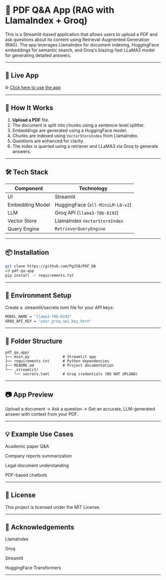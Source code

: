 # 📘 PDF Q&A App (RAG with LlamaIndex + Groq)

This is a Streamlit-based application that allows users to upload a PDF and ask questions about its content using Retrieval-Augmented Generation (RAG). The app leverages LlamaIndex for document indexing, HuggingFace embeddings for semantic search, and Groq's blazing-fast LLaMA3 model for generating detailed answers.

---

## 🔗 Live App

🌐 [Click here to use the app](https://rag-answers.streamlit.app)

---

## 🧠 How It Works

1. **Upload a PDF** file.
2. The document is split into chunks using a sentence-level splitter.
3. Embeddings are generated using a HuggingFace model.
4. Chunks are indexed using `VectorStoreIndex` from LlamaIndex.
5. Questions are enhanced for clarity.
6. The index is queried using a retriever and LLaMA3 via Groq to generate answers.

---

## 🛠 Tech Stack

| Component         | Technology                             |
|------------------|----------------------------------------|
| UI               | Streamlit                              |
| Embedding Model  | HuggingFace (`all-MiniLM-L6-v2`)       |
| LLM              | Groq API (`llama3-70b-8192`)           |
| Vector Store     | LlamaIndex `VectorStoreIndex`          |
| Query Engine     | `RetrieverQueryEngine`                 |

---

## 📦 Installation

```bash
git clone https://github.com/Pg158/PDF_QA
cd pdf-qa-app
pip install -r requirements.txt
```
---
## 🔐 Environment Setup
Create a .streamlit/secrets.toml file for your API keys:

```bash
MODEL_NAME = "llama3-70b-8192"
GROQ_API_KEY = "your_groq_api_key_here"
```
---
## 📁 Folder Structure
```
pdf_qa_app/
├── main.py               # Streamlit app
├── requirements.txt      # Python dependencies
├── README.md             # Project documentation
└── .streamlit/
    └── secrets.toml      # Groq credentials (DO NOT UPLOAD)
```
---
## 📷 App Preview
Upload a document → Ask a question → Get an accurate, LLM-generated answer with context from your PDF.

---
## 💡 Example Use Cases
Academic paper Q&A

Company reports summarization

Legal document understanding

PDF-based chatbots


---
## 📜 License
This project is licensed under the MIT License.


---
## 🙌 Acknowledgements
LlamaIndex

Groq

Streamlit

HuggingFace Transformers

---
